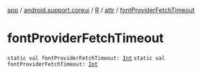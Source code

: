 [app](../../../index.md) / [android.support.coreui](../../index.md) / [R](../index.md) / [attr](index.md) / [fontProviderFetchTimeout](.)

# fontProviderFetchTimeout

`static val fontProviderFetchTimeout: `[`Int`](https://kotlinlang.org/api/latest/jvm/stdlib/kotlin/-int/index.html)
`static val fontProviderFetchTimeout: `[`Int`](https://kotlinlang.org/api/latest/jvm/stdlib/kotlin/-int/index.html)